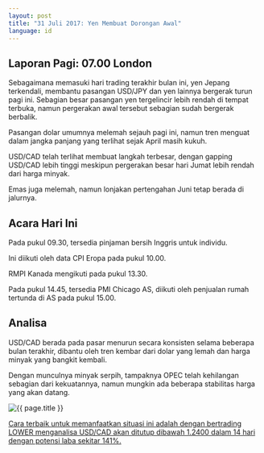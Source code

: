 ```yaml
---
layout: post
title: "31 Juli 2017: Yen Membuat Dorongan Awal"
language: id
---
```

## Laporan Pagi: 07.00 London

Sebagaimana memasuki hari trading terakhir bulan ini, yen Jepang terkendali, membantu pasangan USD/JPY dan yen lainnya bergerak turun pagi ini. Sebagian besar pasangan yen tergelincir lebih rendah di tempat terbuka, namun pergerakan awal tersebut sebagian sudah bergerak berbalik.

Pasangan dolar umumnya melemah sejauh pagi ini, namun tren menguat dalam jangka panjang yang terlihat sejak April masih kukuh.

USD/CAD telah terlihat membuat langkah terbesar, dengan gapping USD/CAD lebih tinggi meskipun pergerakan besar hari Jumat lebih rendah dari harga minyak.

Emas juga melemah, namun lonjakan pertengahan Juni tetap berada di jalurnya.

## Acara Hari Ini

Pada pukul 09.30, tersedia pinjaman bersih Inggris untuk individu.

Ini diikuti oleh data CPI Eropa pada pukul 10.00.

RMPI Kanada mengikuti pada pukul 13.30.

Pada pukul 14.45, tersedia PMI Chicago AS, diikuti oleh penjualan rumah tertunda di AS pada pukul 15.00.

## Analisa

USD/CAD berada pada pasar menurun secara konsisten selama beberapa bulan terakhir, dibantu oleh tren kembar dari dolar yang lemah dan harga minyak yang bangkit kembali.

Dengan munculnya minyak serpih, tampaknya OPEC telah kehilangan sebagian dari kekuatannya, namun mungkin ada beberapa stabilitas harga yang akan datang.

<img src="{{ site.url }}/images/id-31-july-17.png" alt="{{ page.title }}" title="{{ page.title }}">

<a href="%LINK%%?currency=USD& market=forex&underlying=frxUSDCAD&formname=higherlower&duration_amount=14&duration_units=d&amount=10&amount_type=payout&expiry_type=duration&barrier=1.24" target="_blank">Cara terbaik untuk memanfaatkan situasi ini adalah dengan bertrading LOWER menganalisa USD/CAD akan ditutup dibawah 1.2400 dalam 14 hari dengan potensi laba sekitar 141%.</a>
